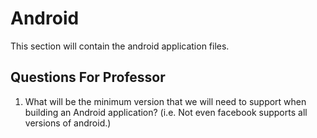 # Android
This section will contain the android application files. 

## Questions For Professor 
1. What will be the minimum version that we will need to support when building an Android application? (i.e. Not even facebook supports all versions of android.)